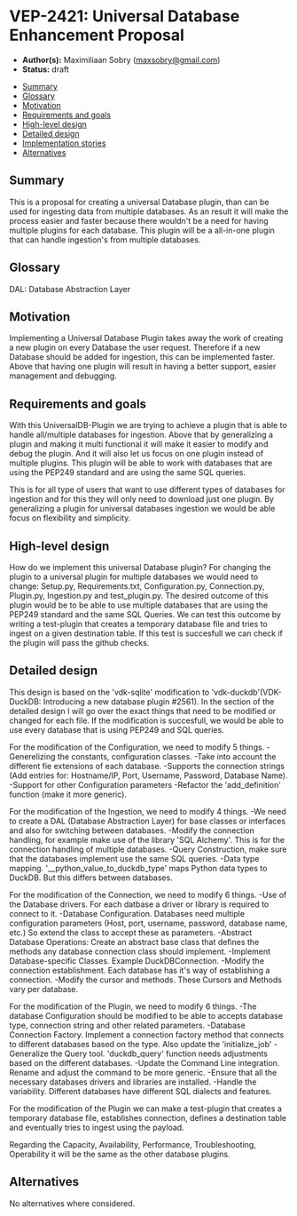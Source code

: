 # VEP-2421: Universal Database Enhancement Proposal

* **Author(s):** Maximiliaan Sobry (maxsobry@gmail.com)
* **Status:** draft

- [Summary](#summary)
- [Glossary](#glossary)
- [Motivation](#motivation)
- [Requirements and goals](#requirements-and-goals)
- [High-level design](#high-level-design)
- [Detailed design](#detailed-design)
- [Implementation stories](#implementation-stories)
- [Alternatives](#alternatives)

## Summary


This is a proposal for creating a universal Database plugin, than can be used for ingesting data from multiple databases.
As an result it will make the process easier and faster because there wouldn't be a need for having multiple plugins for each database. 
This plugin will be a all-in-one plugin that can handle ingestion's from multiple databases.


## Glossary

DAL: Database Abstraction Layer



## Motivation

Implementing a Universal Database Plugin takes away the work of creating a new plugin on every Database the user request. 
Therefore if a new Database should be added for ingestion, this can be implemented faster. Above that having one plugin will result in having a better support, easier management and debugging. 


## Requirements and goals

With this UniversalDB-Plugin we are trying to achieve a plugin that is able to handle all/multiple databases for ingestion.
Above that by generalizing a plugin and making it multi functional it will make it easier to modify and debug the plugin.
And it will also let us focus on one plugin instead of multiple plugins. 
This plugin will be able to work with databases that are using the PEP249 standard and are using the same SQL queries.


This is for all type of users that want to use different types of databases for ingestion and for this they will only need to download just one plugin.
By generalizing a plugin for universal databases ingestion we would be able focus on flexibility and simplicity.



## High-level design


How do we implement this universal Database plugin? 
For changing the plugin to a universal plugin for multiple databases we would need to change: 
Setup.py, Requirements.txt, Configuration.py, Connection.py, Plugin.py, Ingestion.py and test_plugin.py.
The desired outcome of this plugin would be to be able to use multiple databases that are using the PEP249 standard and the same SQL Queries.
We can test this outcome by writing a test-plugin that creates a temporary database file and tries to ingest on a given destination table.
If this test is succesfull we can check if the plugin will pass the github checks.




## Detailed design


This design is based on the 'vdk-sqlite' modification to 'vdk-duckdb'(VDK-DuckDB: Introducing a new database plugin #2561).
In the section of the detailed design I will go over the exact things that need to be modified or changed for each file.
If the modification is succesfull, we would be able to use every database that is using PEP249 and SQL queries.

For the modification of the Configuration, we need to modify 5 things.
-Generelizing the constants, configuration classes.
-Take into account the different fie extensions of each database.
-Supports the connection strings (Add entries for: Hostname/IP, Port, Username, Password, Database Name).
-Support for other Configuration parameters
-Refactor the 'add_definition' function (make it more generic).

For the modification of the Ingestion, we need to modify 4 things.
-We need to create a DAL (Database Abstraction Layer) for base classes or interfaces and also for switching between databases.
-Modify the connection handling, for example make use of the library 'SQL Alchemy'. This is for the connection handling of multiple databases.
-Query Construction, make sure that the databases implement use the same SQL queries.
-Data type mapping. '__python_value_to_duckdb_type' maps Python data types to DuckDB. But this differs between databases.

For the modification of the Connection, we need to modify 6 things.
-Use of the Database drivers. For each datbase a driver or library is required to connect to it.
-Database Configuration. Databases need multiple configuration parameters (Host, port, username, password, database name, etc.)
So extend the class to accept these as parameters.
-Abstract Database Operations: Create an abstract base class that defines the methods any database connection class should implement. 
-Implement Database-specific Classes. Example DuckDBConnection.
-Modify the connection establishment. Each database has it's way of establishing a connection.
-Modify the cursor and methods. These Cursors and Methods vary per database.

For the modification of the Plugin, we need to modify 6 things.
-The database Configuration should be modified to be able to accepts database type, connection string and other related parameters.
-Database Connection Factory. Implement a connection factory method that connects to different databases based on the type. Also update the 'initialize_job'
-Generalize the Query tool. 'duckdb_query' function needs adjustments based on the different databases.
-Update the Command Line integration. Rename and adjust the command to be more generic.
-Ensure that all the necessary databases drivers and libraries are installed.
-Handle the variability. Different databases have different SQL dialects and features.

For the modification of the Plugin we can make a test-plugin that creates a temporary database file, establishes connection,
defines a destination table and eventually tries to ingest using the payload.

Regarding the Capacity, Availability, Performance, Troubleshooting, Operability it will be the same as the other database plugins.




## Alternatives

No alternatives where considered.
